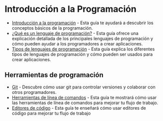 # Introducción a la Programación

-   [Introducción a la programación](https://www.digitalocean.com/community/tutorials/introduction-to-programming-with-python)  - Esta guía te ayudará a descubrir los conceptos básicos de la programación.
-   [¿Qué es un lenguaje de programación?](https://www.digitalocean.com/community/tutorials/what-is-a-programming-language)  - Esta guía ofrece una explicación detallada de los principales lenguajes de programación y cómo pueden ayudar a los programadores a crear aplicaciones.
-   [Tipos de lenguajes de programación](https://www.digitalocean.com/community/tutorials/types-of-programming-languages)  - Esta guía explica los diferentes tipos de lenguajes de programación y cómo pueden ser usados para crear aplicaciones.

## Herramientas de programación

-   [Git](https://www.digitalocean.com/community/tutorials/what-is-git-and-how-to-use-it)  - Descubre cómo usar git para controlar versiones y colaborar con otros programadores.
-   [Herramientas de línea de comandos](https://www.digitalocean.com/community/tutorials/command-line-tools-for-developers)  - Esta guía te mostrará cómo usar las herramientas de línea de comandos para mejorar tu flujo de trabajo.
-   [Editores de código](https://www.digitalocean.com/)  - Esta guía te enseñará cómo usar editores de código para mejorar tu flujo de trabajo